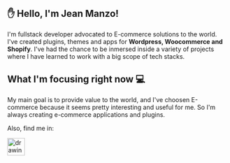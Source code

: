 ## :hand: Hello, I'm Jean Manzo!

I'm fullstack developer advocated to E-commerce solutions to the world. I've created plugins, themes and apps for **Wordpress, Woocommerce and Shopify**.
I've had the chance to be inmersed inside a variety of projects where I have learned to work with a big scope of tech stacks.


## What I'm focusing right now :computer:

My main goal is to provide value to the world, and I've choosen E-commerce because it seems pretty interesting and useful for me. So I'm always creating e-commerce applications and plugins.

Also, find me in:

[<img src="https://camo.githubusercontent.com/c8a9c5b414cd812ad6a97a46c29af67239ddaeae08c41724ff7d945fb4c047e5/68747470733a2f2f6564656e742e6769746875622e696f2f537570657254696e7949636f6e732f696d616765732f7376672f6c696e6b6564696e2e737667" alt="drawing" width="40"/>](https://www.linkedin.com/in/jdevmanzo/)